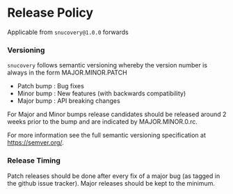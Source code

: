 # Release Policy

Applicable from `snucovery@1.0.0` forwards

### Versioning

`snucovery` follows semantic versioning whereby the version number is always in the form MAJOR.MINOR.PATCH

- Patch bump : Bug fixes
- Minor bump : New features (with backwards compatibility)
- Major bump : API breaking changes

For Major and Minor bumps release candidates should be released around 2 weeks prior to the bump and are indicated by MAJOR.MINOR.0.rc.

For more information see the full semantic versioning specification at https://semver.org/.

### Release Timing

Patch releases should be done after every fix of a major bug (as tagged in the github issue tracker).
Major releases should be kept to the minimum.
